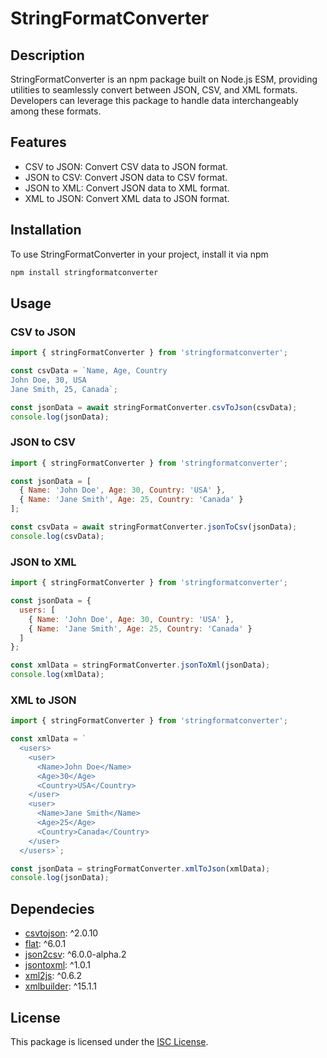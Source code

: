 # StringFormatConverter

## Description
StringFormatConverter is an npm package built on Node.js ESM, providing utilities to seamlessly convert between JSON, CSV, and XML formats. Developers can leverage this package to handle data interchangeably among these formats.

## Features
* CSV to JSON: Convert CSV data to JSON format.
* JSON to CSV: Convert JSON data to CSV format.
* JSON to XML: Convert JSON data to XML format.
* XML to JSON: Convert XML data to JSON format.

## Installation 
To use StringFormatConverter in your project, install it via npm
```bash
npm install stringformatconverter

``````

## Usage
### CSV to JSON
```javascript
import { stringFormatConverter } from 'stringformatconverter';

const csvData = `Name, Age, Country
John Doe, 30, USA
Jane Smith, 25, Canada`;

const jsonData = await stringFormatConverter.csvToJson(csvData);
console.log(jsonData);
```

### JSON to CSV
```javascript
import { stringFormatConverter } from 'stringformatconverter';

const jsonData = [
  { Name: 'John Doe', Age: 30, Country: 'USA' },
  { Name: 'Jane Smith', Age: 25, Country: 'Canada' }
];

const csvData = await stringFormatConverter.jsonToCsv(jsonData);
console.log(csvData);
```

### JSON to XML
```javascript
import { stringFormatConverter } from 'stringformatconverter';

const jsonData = {
  users: [
    { Name: 'John Doe', Age: 30, Country: 'USA' },
    { Name: 'Jane Smith', Age: 25, Country: 'Canada' }
  ]
};

const xmlData = stringFormatConverter.jsonToXml(jsonData);
console.log(xmlData);
```

### XML to JSON
```javascript
import { stringFormatConverter } from 'stringformatconverter';

const xmlData = `
  <users>
    <user>
      <Name>John Doe</Name>
      <Age>30</Age>
      <Country>USA</Country>
    </user>
    <user>
      <Name>Jane Smith</Name>
      <Age>25</Age>
      <Country>Canada</Country>
    </user>
  </users>`;

const jsonData = stringFormatConverter.xmlToJson(xmlData);
console.log(jsonData);
```

## Dependecies 
- [csvtojson](https://www.npmjs.com/package/csvtojson): ^2.0.10
- [flat](https://www.npmjs.com/package/flat): ^6.0.1
- [json2csv](https://www.npmjs.com/package/json2csv): ^6.0.0-alpha.2
- [jsontoxml](https://www.npmjs.com/package/jsontoxml): ^1.0.1
- [xml2js](https://www.npmjs.com/package/xml2js): ^0.6.2
- [xmlbuilder](https://www.npmjs.com/package/xmlbuilder): ^15.1.1

## License
This package is licensed under the [ISC License](https://opensource.org/licenses/ISC).


